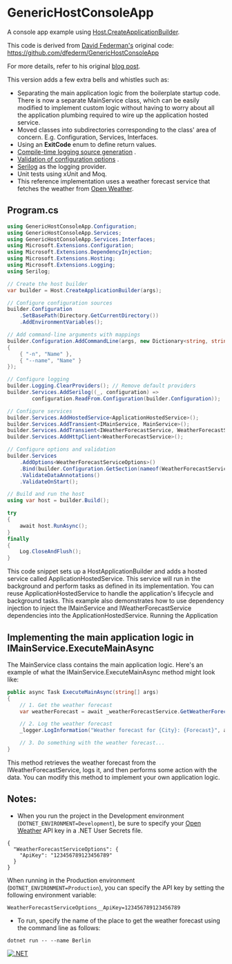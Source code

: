 # GenericHostConsoleApp

A console app example
using [Host.CreateApplicationBuilder](https://learn.microsoft.com/en-us/dotnet/api/microsoft.extensions.hosting.host.createapplicationbuilder?view=net-9.0-pp).

This code is derived from [David Federman's](https://github.com/dfederm) original
code: https://github.com/dfederm/GenericHostConsoleApp

For more details, refer to his original [blog post](https://dfederm.com/building-a-console-app-with-.net-generic-host/).

This version adds a few extra bells and whistles such as:

* Separating the main application logic from the boilerplate startup code. There is now a separate MainService class,
  which can be easily modified to implement custom logic without having to worry about all the application plumbing
  required to wire up the application hosted service.
* Moved classes into subdirectories corresponding to the class' area of concern. E.g. Configuration, Services,
  Interfaces.
* Using an **ExitCode** enum to define return values.
* [Compile-time logging source generation](https://docs.microsoft.com/en-us/dotnet/core/extensions/logger-message-generator)
  .
* [Validation of configuration options](https://docs.microsoft.com/en-us/dotnet/core/extensions/options#options-validation)
  .
* [Serilog](https://serilog.net) as the logging provider.
* Unit tests using xUnit and Moq.
* This reference implementation uses a weather forecast service that fetches the weather from [Open Weather](https://openweathermap.org).

## Program.cs

```C#
using GenericHostConsoleApp.Configuration;
using GenericHostConsoleApp.Services;
using GenericHostConsoleApp.Services.Interfaces;
using Microsoft.Extensions.Configuration;
using Microsoft.Extensions.DependencyInjection;
using Microsoft.Extensions.Hosting;
using Microsoft.Extensions.Logging;
using Serilog;

// Create the host builder
var builder = Host.CreateApplicationBuilder(args);

// Configure configuration sources
builder.Configuration
    .SetBasePath(Directory.GetCurrentDirectory())
    .AddEnvironmentVariables();

// Add command-line arguments with mappings
builder.Configuration.AddCommandLine(args, new Dictionary<string, string>
{
    { "-n", "Name" },
    { "--name", "Name" }
});

// Configure logging
builder.Logging.ClearProviders(); // Remove default providers
builder.Services.AddSerilog((_, configuration) => 
        configuration.ReadFrom.Configuration(builder.Configuration));

// Configure services
builder.Services.AddHostedService<ApplicationHostedService>();
builder.Services.AddTransient<IMainService, MainService>();
builder.Services.AddTransient<IWeatherForecastService, WeatherForecastService>();
builder.Services.AddHttpClient<WeatherForecastService>();

// Configure options and validation
builder.Services
    .AddOptions<WeatherForecastServiceOptions>()
    .Bind(builder.Configuration.GetSection(nameof(WeatherForecastServiceOptions)))
    .ValidateDataAnnotations()
    .ValidateOnStart();

// Build and run the host
using var host = builder.Build();

try
{
    await host.RunAsync();
}
finally
{
    Log.CloseAndFlush();
}
```

This code snippet sets up a HostApplicationBuilder and adds a hosted service called ApplicationHostedService. This service will run in the background and perform tasks as defined in its implementation. You can reuse ApplicationHostedService to handle the application's lifecycle and background tasks.
This example also demonstrates how to use dependency injection to inject the IMainService and IWeatherForecastService dependencies into the ApplicationHostedService.
Running the Application

## Implementing the main application logic in IMainService.ExecuteMainAsync

The MainService class contains the main application logic. Here's an example of what the IMainService.ExecuteMainAsync method might look like:

```C#
public async Task ExecuteMainAsync(string[] args)
{
    // 1. Get the weather forecast
    var weatherForecast = await _weatherForecastService.GetWeatherForecastAsync(args);

    // 2. Log the weather forecast
    _logger.LogInformation("Weather forecast for {City}: {Forecast}", args[0], weatherForecast);

    // 3. Do something with the weather forecast...
}
```

This method retrieves the weather forecast from the IWeatherForecastService, logs it, and then performs some action with the data. You can modify this method to implement your own application logic.

## Notes:
* When you run the project in the Development environment (`DOTNET_ENVIRONMENT=Development`), be sure to specify your [Open Weather](https://openweathermap.org) API key in a .NET User Secrets file.

```
{
  "WeatherForecastServiceOptions": {
    "ApiKey": "123456789123456789"
  }
}
```

When running in the Production environment (`DOTNET_ENVIRONMENT=Production`), you can specify the API key by setting the following environment variable:

```
WeatherForecastServiceOptions__ApiKey=123456789123456789
```

* To run, specify the name of the place to get the weather forecast using the command line as follows:
```
dotnet run -- --name Berlin
```

[![.NET](https://github.com/egarcia74/GenericHostConsoleApp/actions/workflows/dotnet.yml/badge.svg)](https://github.com/egarcia74/GenericHostConsoleApp/actions/workflows/dotnet.yml)
